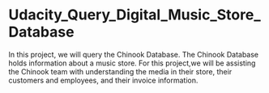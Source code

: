 # Udacity_Query_Digital_Music_Store_Database
In this project, we will query the Chinook Database. 
The Chinook Database holds information about a music store. For this project,we  will be assisting the Chinook team with understanding the media in their store, their customers and employees, and their invoice information.

